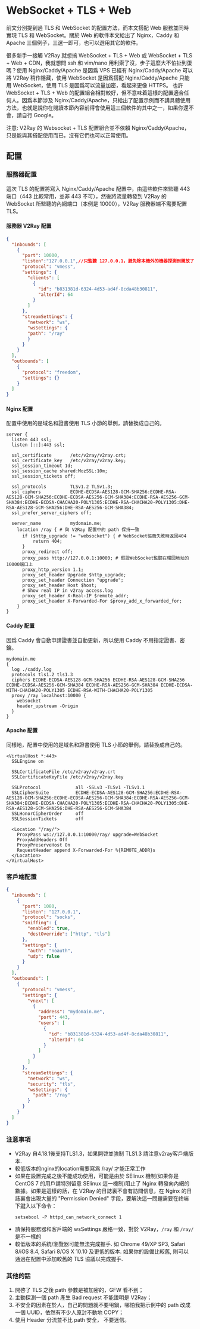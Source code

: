 # WebSocket + TLS + Web

前文分別提到過 TLS 和 WebSocket 的配置方法，而本文搭配 Web 服務並同時實現 TLS 和 WebSocket。關於 Web 的軟件本文給出了 Nginx，Caddy 和 Apache 三個例子，三選一即可，也可以選用其它的軟件。

很多新手一接觸 V2Ray 就想搞 WebSocket + TLS + Web 或 WebSocket + TLS + Web + CDN，我就想問 ssh 和 vim/nano 用利索了沒，步子這麼大不怕扯到蛋嗎？使用 Nginx/Caddy/Apache 是因爲 VPS 已經有 Nginx/Caddy/Apache 可以將 V2Ray 稍作隱藏，使用 WebSocket 是因爲搭配 Nginx/Caddy/Apache 只能用 WebSocket，使用 TLS 是因爲可以流量加密，看起來更像 HTTPS。 也許 WebSocket + TLS + Web 的配置組合相對較好，但不意味着這樣的配置適合任何人。因爲本節涉及 Nginx/Caddy/Apache，只給出了配置示例而不講具體使用方法，也就是說你在閱讀本節內容前得會使用這三個軟件的其中之一，如果你還不會，請自行 Google。

注意: V2Ray 的 Websocket + TLS 配置組合並不依賴 Nginx/Caddy/Apache，只是能與其搭配使用而已，沒有它們也可以正常使用。

## 配置

### 服務器配置

這次 TLS 的配置將寫入 Nginx/Caddy/Apache 配置中，由這些軟件來監聽 443 端口（443 比較常用，並非 443 不可），然後將流量轉發到 V2Ray 的 WebSocket 所監聽的內網端口（本例是 10000），V2Ray 服務器端不需要配置 TLS。

#### 服務器 V2Ray 配置 

```json
{
  "inbounds": [
    {
      "port": 10000,
      "listen":"127.0.0.1",//只監聽 127.0.0.1，避免除本機外的機器探測到開放了 10000 端口
      "protocol": "vmess",
      "settings": {
        "clients": [
          {
            "id": "b831381d-6324-4d53-ad4f-8cda48b30811",
            "alterId": 64
          }
        ]
      },
      "streamSettings": {
        "network": "ws",
        "wsSettings": {
        "path": "/ray"
        }
      }
    }
  ],
  "outbounds": [
    {
      "protocol": "freedom",
      "settings": {}
    }
  ]
}
```

#### Nginx 配置

配置中使用的是域名和證書使用 TLS 小節的舉例，請替換成自己的。

```
server {
  listen 443 ssl;
  listen [::]:443 ssl;
  
  ssl_certificate       /etc/v2ray/v2ray.crt;
  ssl_certificate_key   /etc/v2ray/v2ray.key;
  ssl_session_timeout 1d;
  ssl_session_cache shared:MozSSL:10m;
  ssl_session_tickets off;
  
  ssl_protocols         TLSv1.2 TLSv1.3;
  ssl_ciphers           ECDHE-ECDSA-AES128-GCM-SHA256:ECDHE-RSA-AES128-GCM-SHA256:ECDHE-ECDSA-AES256-GCM-SHA384:ECDHE-RSA-AES256-GCM-SHA384:ECDHE-ECDSA-CHACHA20-POLY1305:ECDHE-RSA-CHACHA20-POLY1305:DHE-RSA-AES128-GCM-SHA256:DHE-RSA-AES256-GCM-SHA384;
  ssl_prefer_server_ciphers off;
  
  server_name           mydomain.me;
    location /ray { # 與 V2Ray 配置中的 path 保持一致
      if ($http_upgrade != "websocket") { # WebSocket協商失敗時返回404
          return 404;
      }
      proxy_redirect off;
      proxy_pass http://127.0.0.1:10000; # 假設WebSocket監聽在環回地址的10000端口上
      proxy_http_version 1.1;
      proxy_set_header Upgrade $http_upgrade;
      proxy_set_header Connection "upgrade";
      proxy_set_header Host $host;
      # Show real IP in v2ray access.log
      proxy_set_header X-Real-IP $remote_addr;
      proxy_set_header X-Forwarded-For $proxy_add_x_forwarded_for;
    }
}
```

#### Caddy 配置

因爲 Caddy 會自動申請證書並自動更新，所以使用 Caddy 不用指定證書、密鑰。  

```
mydomain.me
{
  log ./caddy.log
  protocols tls1.2 tls1.3
  ciphers ECDHE-ECDSA-AES128-GCM-SHA256 ECDHE-RSA-AES128-GCM-SHA256 ECDHE-ECDSA-AES256-GCM-SHA384 ECDHE-RSA-AES256-GCM-SHA384 ECDHE-ECDSA-WITH-CHACHA20-POLY1305 ECDHE-RSA-WITH-CHACHA20-POLY1305
  proxy /ray localhost:10000 {
    websocket
    header_upstream -Origin
  }
}
```

#### Apache 配置

同樣地，配置中使用的是域名和證書使用 TLS 小節的舉例，請替換成自己的。
```
<VirtualHost *:443>
  SSLEngine on
  
  SSLCertificateFile /etc/v2ray/v2ray.crt
  SSLCertificateKeyFile /etc/v2ray/v2ray.key
  
  SSLProtocol             all -SSLv3 -TLSv1 -TLSv1.1
  SSLCipherSuite          ECDHE-ECDSA-AES128-GCM-SHA256:ECDHE-RSA-AES128-GCM-SHA256:ECDHE-ECDSA-AES256-GCM-SHA384:ECDHE-RSA-AES256-GCM-SHA384:ECDHE-ECDSA-CHACHA20-POLY1305:ECDHE-RSA-CHACHA20-POLY1305:DHE-RSA-AES128-GCM-SHA256:DHE-RSA-AES256-GCM-SHA384
  SSLHonorCipherOrder     off
  SSLSessionTickets       off
  
  <Location "/ray/">
    ProxyPass ws://127.0.0.1:10000/ray/ upgrade=WebSocket
    ProxyAddHeaders Off
    ProxyPreserveHost On
    RequestHeader append X-Forwarded-For %{REMOTE_ADDR}s
  </Location>
</VirtualHost>
```

### 客戶端配置

```json
{
  "inbounds": [
    {
      "port": 1080,
      "listen": "127.0.0.1",
      "protocol": "socks",
      "sniffing": {
        "enabled": true,
        "destOverride": ["http", "tls"]
      },
      "settings": {
        "auth": "noauth",
        "udp": false
      }
    }
  ],
  "outbounds": [
    {
      "protocol": "vmess",
      "settings": {
        "vnext": [
          {
            "address": "mydomain.me",
            "port": 443,
            "users": [
              {
                "id": "b831381d-6324-4d53-ad4f-8cda48b30811",
                "alterId": 64
              }
            ]
          }
        ]
      },
      "streamSettings": {
        "network": "ws",
        "security": "tls",
        "wsSettings": {
          "path": "/ray"
        }
      }
    }
  ]
}
```
### 注意事項

- V2Ray 自4.18.1後支持TLS1.3，如果開啓並強制 TLS1.3 請注意v2ray客戶端版本.
- 較低版本的nginx的location需要寫爲 /ray/ 才能正常工作
- 如果在設置完成之後不能成功使用，可能是由於 SElinux 機制(如果你是 CentOS 7 的用戶請特別留意 SElinux 這一機制)阻止了 Nginx 轉發向內網的數據。如果是這樣的話，在 V2Ray 的日誌裏不會有訪問信息，在 Nginx 的日誌裏會出現大量的 "Permission Denied" 字段，要解決這一問題需要在終端下鍵入以下命令：
  ```
  setsebool -P httpd_can_network_connect 1
  ```
- 請保持服務器和客戶端的 wsSettings 嚴格一致，對於 V2Ray，`/ray` 和 `/ray/` 是不一樣的
- 較低版本的系統/瀏覽器可能無法完成握手. 如 Chrome 49/XP SP3, Safari 8/iOS 8.4, Safari 8/OS X 10.10 及更低的版本. 如果你的設備比較舊, 則可以通過在配置中添加較舊的 TLS 協議以完成握手.

### 其他的話

1. 開啓了 TLS 之後 path 參數是被加密的，GFW 看不到；
2. 主動探測一個 path 產生 Bad request 不能證明是 V2Ray；
3. 不安全的因素在於人，自己的問題就不要甩鍋，哪怕我把示例中的 path 改成一個 UUID，依然有不少人原封不動地 COPY；
4. 使用 Header 分流並不比 path 安全， 不要迷信。
